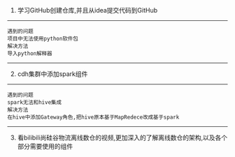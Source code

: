   
1. 学习GitHub创建仓库,并且从idea提交代码到GitHub  

----
	遇到的问题  
	项目中无法使用python软件包
	解决方法
	导入python解释器
	


----

2. cdh集群中添加spark组件
----
	遇到的问题
	spark无法和hive集成
	解决方法
	在hive中添加Gateway角色,把hive原本基于MapRedece改成基于spark
----
3. 看bilibili尚硅谷物流离线数仓的视频,更加深入的了解离线数仓的架构,以及各个部分需要使用的组件